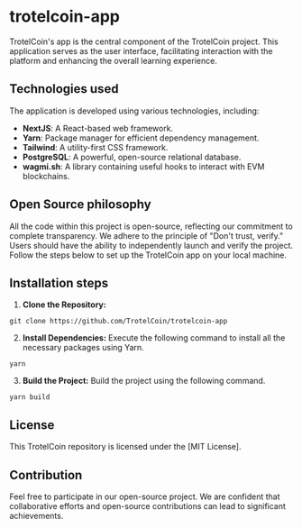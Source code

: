 # trotelcoin-app

TrotelCoin's app is the central component of the TrotelCoin project. This application serves as the user interface, facilitating interaction with the platform and enhancing the overall learning experience.

## Technologies used

The application is developed using various technologies, including:

- **NextJS**: A React-based web framework.
- **Yarn**: Package manager for efficient dependency management.
- **Tailwind**: A utility-first CSS framework.
- **PostgreSQL**: A powerful, open-source relational database.
- **wagmi.sh**: A library containing useful hooks to interact with EVM blockchains.

## Open Source philosophy

All the code within this project is open-source, reflecting our commitment to complete transparency. We adhere to the principle of "Don't trust, verify." Users should have the ability to independently launch and verify the project. Follow the steps below to set up the TrotelCoin app on your local machine.

## Installation steps

1. **Clone the Repository:**

```batch
git clone https://github.com/TrotelCoin/trotelcoin-app
```

2. **Install Dependencies:**
Execute the following command to install all the necessary packages using Yarn.

```batch
yarn
```

3. **Build the Project:**
Build the project using the following command.

```batch
yarn build
```

## License

This TrotelCoin repository is licensed under the [MIT License].

## Contribution

Feel free to participate in our open-source project. We are confident that collaborative efforts and open-source contributions can lead to significant achievements.

